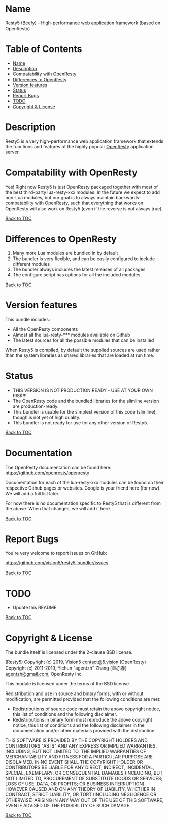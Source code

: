 Name
====

Resty5 (Beefy) - High-performance web application framework (based on OpenResty)

Table of Contents
=================

* [Name](#name)
* [Description](#description)
* [Compatability with OpenResty](#compatability-with-openresty)
* [Differences to OpenResty](#differences-to-openresty)
* [Version features](#version-features)
* [Status](#status)
* [Report Bugs](#report-bugs)
* [TODO](#todo)
* [Copyright & License](#copyright--license)

Description
===========

Resty5 is a very high-performance web application framework that extends the functions
and features of the highly popular [OpenResty](https://github.com/openresty/openresty) 
application server.

Compatability with OpenResty
===========================

Yes! Right now Resty5 is just OpenResty packaged together with most of the best third-party
lua-resty-xxx modules. In the future we expect to add non-Lua modules, but our goal is to always 
maintain backwards-compatability with OpenResty, such that everything that works on OpenResty will 
also work on Resty5 (even if the reverse is not always true).

[Back to TOC](#table-of-contents)

Differences to OpenResty
========================

1. Many more Lua modules are bundled in by default
2. The bundler is very flexible, and can be easily configured to include different modules
3. The bundler always includes the latest releases of all packages
4. The configure script has options for all the included modules

[Back to TOC](#table-of-contents)

Version features
================

This bundle includes:

- All the OpenResty components
- Almost all the lua-resty-*** modules available on Github
- The latest sources for all the possible modules that can be installed

When Resty5 is compiled, by default the supplied sources are used rather than the system libraries
as shared libraries that are loaded at run time.

Status
======

- THIS VERSION IS NOT PRODUCTION READY - USE AT YOUR OWN RISK!!!
- The OpenResty code and the bundled libraries for the slimline version are production-ready. 
- This bundler is usable for the simplest version of this code (slimline), though is not yet of high quality.
- This bundler is not ready for use for any other version of Resty5.

[Back to TOC](#table-of-contents)

Documentation
=============

The OpenResty documentation can be found here: https://github.com/openresty/openresty

Documentation for each of the lua-resty-xxx modules can be found on their respective 
Github pages or websites. Google is your friend here (for now). We will add a full list later.

For now there is no documentation specific to Resty5 that is different from the above.
When that changes, we will add it here.

[Back to TOC](#table-of-contents)

Report Bugs
===========

You're very welcome to report issues on GitHub:

https://github.com/vision5/resty5-bundler/issues

[Back to TOC](#table-of-contents)

TODO
====

- Update this README

[Back to TOC](#table-of-contents)

Copyright & License
===================

The bundle itself is licensed under the 2-clause BSD license.

(Resty5) Copyright (c) 2019, Vision5 <contact@5.vision>
(OpenResty) Copyright (c) 2011-2019, Yichun "agentzh" Zhang (章亦春) <agentzh@gmail.com>, OpenResty Inc.

This module is licensed under the terms of the BSD license.

Redistribution and use in source and binary forms, with or without
modification, are permitted provided that the following conditions are
met:

* Redistributions of source code must retain the above copyright notice, this list of conditions and the following disclaimer.
* Redistributions in binary form must reproduce the above copyright notice, this list of conditions and the following disclaimer in the documentation and/or other materials provided with the distribution.

THIS SOFTWARE IS PROVIDED BY THE COPYRIGHT HOLDERS AND CONTRIBUTORS "AS
IS" AND ANY EXPRESS OR IMPLIED WARRANTIES, INCLUDING, BUT NOT LIMITED
TO, THE IMPLIED WARRANTIES OF MERCHANTABILITY AND FITNESS FOR A
PARTICULAR PURPOSE ARE DISCLAIMED. IN NO EVENT SHALL THE COPYRIGHT
HOLDER OR CONTRIBUTORS BE LIABLE FOR ANY DIRECT, INDIRECT, INCIDENTAL,
SPECIAL, EXEMPLARY, OR CONSEQUENTIAL DAMAGES (INCLUDING, BUT NOT LIMITED
TO, PROCUREMENT OF SUBSTITUTE GOODS OR SERVICES; LOSS OF USE, DATA, OR
PROFITS; OR BUSINESS INTERRUPTION) HOWEVER CAUSED AND ON ANY THEORY OF
LIABILITY, WHETHER IN CONTRACT, STRICT LIABILITY, OR TORT (INCLUDING
NEGLIGENCE OR OTHERWISE) ARISING IN ANY WAY OUT OF THE USE OF THIS
SOFTWARE, EVEN IF ADVISED OF THE POSSIBILITY OF SUCH DAMAGE.

[Back to TOC](#table-of-contents)
